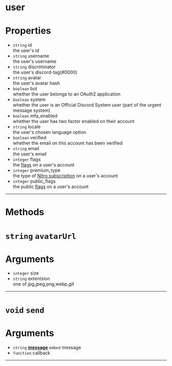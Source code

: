 # user

# Properties
* `string` id  
the user's id  
* `string` username  
the user's username  
* `string` discriminator  
the user's discord-tag(#0000)  
* `string` avatar  
the user's avatar hash  
* `boolean` bot  
whether the user belongs to an OAuth2 application  
* `boolean` system  
whether the user is an Official Discord System user (part of the urgent message system)  
* `boolean` mfa_enabled  
whether the user has two factor enabled on their account  
* `string` locale  
the user's chosen language option  
* `boolean` verified  
whether the email on this account has been verified  
* `string` email  
the user's email  
* `integer` flags  
the [flags](https://discord.com/developers/docs/resources/user#user-object-user-flags) on a user's account    
* `integer` premium_type  
the type of [Nitro subscription](https://discord.com/developers/docs/resources/user#user-object-premium-types) on a user's account    
* `integer` public_flags  
the public [flags](https://discord.com/developers/docs/resources/user#user-object-user-flags) on a user's account    

---
# Methods
# `string` `avatarUrl`

# Arguments
* `integer` size  
* `string` extentsion  
one of jpg,jpeg,png,webp,gif 

---
# `void` `send`

# Arguments
* `string` **[message](https://github.com/devonium/gm-discordAPI/blob/doc/message.md#message)** `embed` message  
* `function` callback  

---
